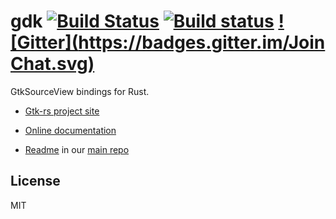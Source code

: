 # gdk [![Build Status](https://travis-ci.org/gtk-rs/sourceview.png?branch=master)](https://travis-ci.org/gtk-rs/sourceview) [![Build status](https://ci.appveyor.com/api/projects/status/x49sdkx68n0sa22g?svg=true)](https://ci.appveyor.com/project/GuillaumeGomez/sourceview) [![Gitter](https://badges.gitter.im/Join Chat.svg)](https://gitter.im/gtk-rs/gtk)

GtkSourceView bindings for Rust.

- [Gtk-rs project site](http://gtk-rs.org/)

- [Online documentation](http://gtk-rs.org/docs/)

- [Readme](https://github.com/gtk-rs/gtk/blob/master/README.md) in our
  [main repo](https://github.com/gtk-rs/gtk)

## License

MIT

